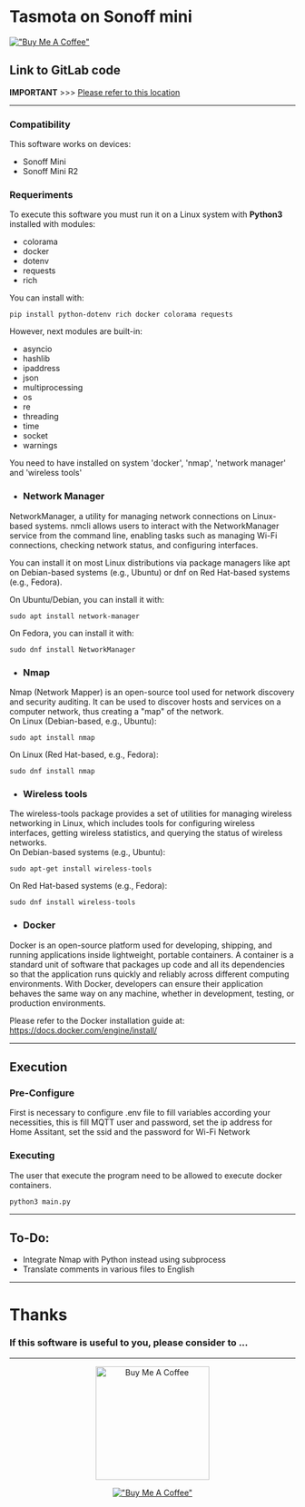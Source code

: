 # Tasmota on Sonoff mini 
[!["Buy Me A Coffee"](https://www.buymeacoffee.com/assets/img/custom_images/yellow_img.png)](https://www.buymeacoffee.com/wadalino)

## Link to GitLab code

**IMPORTANT** >>> [Please refer to this location](https://gitlab.wadalino.org/wdln-public/tasmota-sonoff-mini)

---
### Compatibility

This software works on devices:  
- Sonoff Mini
- Sonoff Mini R2

### Requeriments

To execute this software you must run it on a Linux system with **Python3** installed with modules:  
- colorama
- docker
- dotenv
- requests
- rich
  
You can install with:  
```code 
pip install python-dotenv rich docker colorama requests
```

However, next modules are built-in:  

- asyncio
- hashlib
- ipaddress
- json
- multiprocessing
- os
- re
- threading
- time
- socket
- warnings

You need to have installed on system 'docker', 'nmap', 'network manager' and 'wireless tools'  

* ### Network Manager
 
NetworkManager, a utility for managing network connections on Linux-based systems. nmcli allows users to interact with the NetworkManager service from the command line, enabling tasks such as managing Wi-Fi connections, checking network status, and configuring interfaces.  

You can install it on most Linux distributions via package managers like apt on Debian-based systems (e.g., Ubuntu) or dnf on Red Hat-based systems (e.g., Fedora).  

On Ubuntu/Debian, you can install it with:  
```code
sudo apt install network-manager
```
On Fedora, you can install it with:  
```code
sudo dnf install NetworkManager
```

* ### Nmap
Nmap (Network Mapper) is an open-source tool used for network discovery and security auditing. It can be used to discover hosts and services on a computer network, thus creating a "map" of the network.  
On Linux (Debian-based, e.g., Ubuntu):  
```code
sudo apt install nmap
```
On Linux (Red Hat-based, e.g., Fedora):  
```code
sudo dnf install nmap
``` 

* ### Wireless tools
The wireless-tools package provides a set of utilities for managing wireless networking in Linux, which includes tools for configuring wireless interfaces, getting wireless statistics, and querying the status of wireless networks.  
On Debian-based systems (e.g., Ubuntu):  
```code
sudo apt-get install wireless-tools
``` 
On Red Hat-based systems (e.g., Fedora):  
```code
sudo dnf install wireless-tools
``` 

* ### Docker
Docker is an open-source platform used for developing, shipping, and running applications inside lightweight, portable containers. A container is a standard unit of software that packages up code and all its dependencies so that the application runs quickly and reliably across different computing environments. With Docker, developers can ensure their application behaves the same way on any machine, whether in development, testing, or production environments.  

Please refer to the Docker installation guide at: https://docs.docker.com/engine/install/   

----

## Execution

### Pre-Configure

First is necessary to configure .env file to fill variables according your necessities, this is fill MQTT user and password, set the ip address for Home Assitant, set the ssid and the password for Wi-Fi Network  

### Executing

The user that execute the program need to be allowed to execute docker containers.  

```code 
python3 main.py
```

----

## To-Do:

- Integrate Nmap with Python instead using subprocess
- Translate comments in various files to English

--- 
# Thanks

### If this software is useful to you, please consider to ...  

---

  
<div style="text-align: center;">
<img src="img.png" alt="Buy Me A Coffee" width="200">
     
[!["Buy Me A Coffee"](https://www.buymeacoffee.com/assets/img/custom_images/yellow_img.png)](https://www.buymeacoffee.com/wadalino)
</div>
